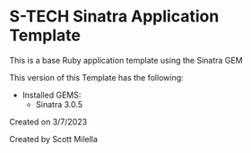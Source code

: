 # S-TECH Sinatra Application Template

This is a base Ruby application template using the Sinatra GEM

This version of this Template has the following:

* Installed GEMS:
  * Sinatra 3.0.5

Created on 3/7/2023

Created by Scott Milella


